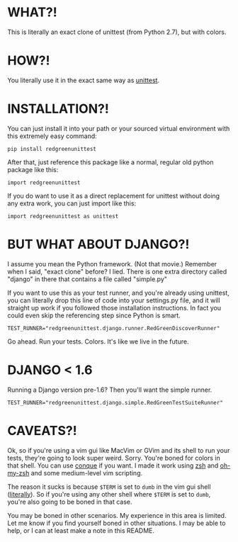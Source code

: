 WHAT?!
===

This is literally an exact clone of unittest (from Python 2.7), but with colors.

HOW?!
===

You literally use it in the exact same way as [unittest](http://docs.python.org/2/library/unittest.html).

INSTALLATION?!
===

You can just install it into your path or your sourced virtual environment with this extremely easy command:

    pip install redgreenunittest

After that, just reference this package like a normal, regular old python package like this:

    import redgreenunittest

If you do want to use it as a direct replacement for unittest without doing any extra work, you can just import like this:

    import redgreenunittest as unittest

BUT WHAT ABOUT DJANGO?!
===

I assume you mean the Python framework. (Not that movie.) Remember when I said, "exact clone" before? I lied. There is one extra directory called "django" in there that contains a file called "simple.py"

If you want to use this as your test runner, and you're already using unittest, you can literally drop this line of code into your settings.py file, and it will straight up work if you followed those installation instructions. In fact you could even skip the referencing step since Python is smart.

    TEST_RUNNER="redgreenunittest.django.runner.RedGreenDiscoverRunner"

Go ahead. Run your tests. Colors. It's like we live in the future.

DJANGO < 1.6
==

Running a Django version pre-1.6? Then you'll want the simple runner.

    TEST_RUNNER="redgreenunittest.django.simple.RedGreenTestSuiteRunner"


CAVEATS?!
===

Ok, so if you're using a vim gui like MacVim or GVim and its shell to run your tests, they're going to look super weird. Sorry. You're boned for colors in that shell. You can use [conque](https://code.google.com/p/conque/) if you want. I made it work using [zsh](http://www.zsh.org/) and [oh-my-zsh](https://github.com/robbyrussell/oh-my-zsh) and some medium-level vim scripting.

The reason it sucks is because `$TERM` is set to `dumb` in the vim gui shell ([literally](http://stackoverflow.com/a/13382717/1687623)). So if you're using any other shell where `$TERM` is set to `dumb`, you're also going to be boned in that case.

You may be boned in other scenarios. My experience in this area is limited. Let me know if you find yourself boned in other situations. I may be able to help, or I can at least make a note in this README.
